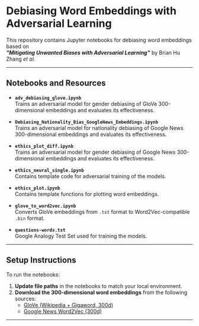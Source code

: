 # Debiasing Word Embeddings with Adversarial Learning

This repository contains Jupyter notebooks for debiasing word embeddings based on  
**_"Mitigating Unwanted Biases with Adversarial Learning"_** by Brian Hu Zhang *et al.*

---

## Notebooks and Resources

- **`adv_debiasing_glove.ipynb`**  
  Trains an adversarial model for gender debiasing of GloVe 300-dimensional embeddings and evaluates its effectiveness.

- **`Debiasing_Nationality_Bias_GoogleNews_Embeddings.ipynb`**  
  Trains an adversarial model for nationality debiasing of Google News 300-dimensional embeddings and evaluates its effectiveness.

- **`ethics_plot_diff.ipynb`**  
  Trains an adversarial model for gender debiasing of Google News 300-dimensional embeddings and evaluates its effectiveness.

- **`ethics_neural_single.ipynb`**  
  Contains template code for adversarial training of the models.

- **`ethics_plot.ipynb`**  
  Contains template functions for plotting word embeddings.

- **`glove_to_word2vec.ipynb`**  
  Converts GloVe embeddings from `.txt` format to Word2Vec-compatible `.bin` format.

- **`questions-words.txt`**  
  Google Analogy Test Set used for training the models.

---

## Setup Instructions

To run the notebooks:

1. **Update file paths** in the notebooks to match your local environment.
2. **Download the 300-dimensional word embeddings** from the following sources:
   - [GloVe (Wikipedia + Gigaword, 300d)](https://nlp.stanford.edu/projects/glove/)  
   - [Google News Word2Vec (300d)](https://www.kaggle.com/datasets/adarshsng/googlenewsvectors)


---

